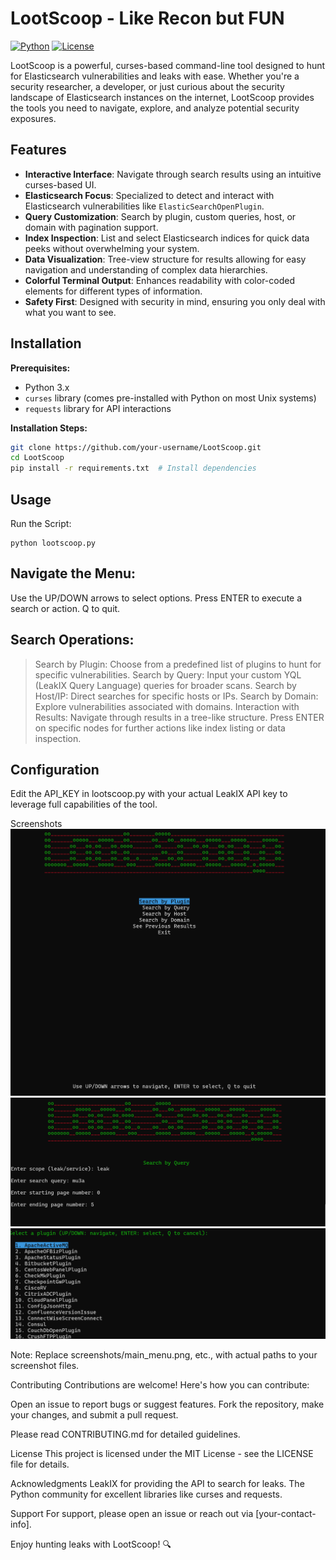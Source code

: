 # LootScoop - Like Recon but FUN
[![Python](https://img.shields.io/badge/Python-3.x-blue.svg)](https://www.python.org/)
[![License](https://img.shields.io/badge/License-MIT-green.svg)](LICENSE)

LootScoop is a powerful, curses-based command-line tool designed to hunt for Elasticsearch vulnerabilities and leaks with ease. Whether you're a security researcher, a developer, or just curious about the security landscape of Elasticsearch instances on the internet, LootScoop provides the tools you need to navigate, explore, and analyze potential security exposures.

## Features

- **Interactive Interface**: Navigate through search results using an intuitive curses-based UI.
- **Elasticsearch Focus**: Specialized to detect and interact with Elasticsearch vulnerabilities like `ElasticSearchOpenPlugin`.
- **Query Customization**: Search by plugin, custom queries, host, or domain with pagination support.
- **Index Inspection**: List and select Elasticsearch indices for quick data peeks without overwhelming your system.
- **Data Visualization**: Tree-view structure for results allowing for easy navigation and understanding of complex data hierarchies.
- **Colorful Terminal Output**: Enhances readability with color-coded elements for different types of information.
- **Safety First**: Designed with security in mind, ensuring you only deal with what you want to see.

## Installation

**Prerequisites:**
- Python 3.x
- `curses` library (comes pre-installed with Python on most Unix systems)
- `requests` library for API interactions

**Installation Steps:**

```sh
git clone https://github.com/your-username/LootScoop.git
cd LootScoop
pip install -r requirements.txt  # Install dependencies
```

## Usage
Run the Script:
```
python lootscoop.py
```

## Navigate the Menu:
Use the UP/DOWN arrows to select options.
Press ENTER to execute a search or action.
Q to quit.
## Search Operations:
>Search by Plugin: Choose from a predefined list of plugins to hunt for specific vulnerabilities.
>Search by Query: Input your custom YQL (LeakIX Query Language) queries for broader scans.
>Search by Host/IP: Direct searches for specific hosts or IPs.
>Search by Domain: Explore vulnerabilities associated with domains.
Interaction with Results:
Navigate through results in a tree-like structure.
Press ENTER on specific nodes for further actions like index listing or data inspection.

## Configuration
Edit the API_KEY in lootscoop.py with your actual LeakIX API key to leverage full capabilities of the tool.

Screenshots
![alt text](main.png)
![alt text](query.png)
![alt text](plugin.png)

Note: Replace screenshots/main_menu.png, etc., with actual paths to your screenshot files.

Contributing
Contributions are welcome! Here's how you can contribute:

Open an issue to report bugs or suggest features.
Fork the repository, make your changes, and submit a pull request.

Please read CONTRIBUTING.md for detailed guidelines.

License
This project is licensed under the MIT License - see the LICENSE file for details.

Acknowledgments
LeakIX for providing the API to search for leaks.
The Python community for excellent libraries like curses and requests.

Support
For support, please open an issue or reach out via [your-contact-info].

Enjoy hunting leaks with LootScoop! 🔍
